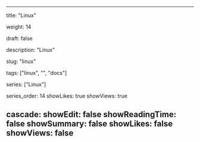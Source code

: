 ---

title: "Linux"

weight: 14

draft: false

description: "Linux"

slug: "linux"

tags: ["linux", "", "docs"]

series: ["Linux"]

series_order: 14
showLikes: true
showViews: true

cascade:
  showEdit: false
  showReadingTime: false
  showSummary: false
  showLikes: false
  showViews: false
---
